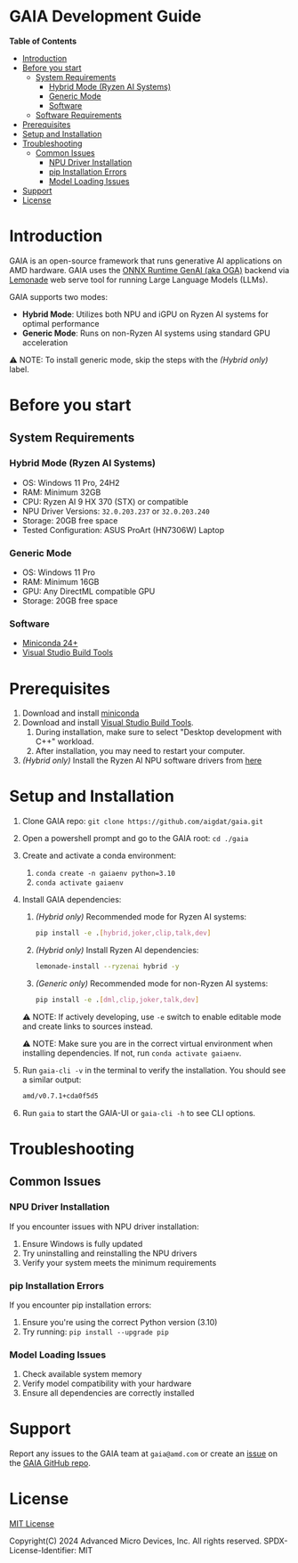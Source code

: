 # GAIA Development Guide

**Table of Contents**
- [Introduction](#introduction)
- [Before you start](#before-you-start)
  - [System Requirements](#system-requirements)
    - [Hybrid Mode (Ryzen AI Systems)](#hybrid-mode-ryzen-ai-systems)
    - [Generic Mode](#generic-mode)
    - [Software](#software)
  - [Software Requirements](#software-requirements)
- [Prerequisites](#prerequisites)
- [Setup and Installation](#setup-and-installation)
- [Troubleshooting](#troubleshooting)
  - [Common Issues](#common-issues)
    - [NPU Driver Installation](#npu-driver-installation)
    - [pip Installation Errors](#pip-installation-errors)
    - [Model Loading Issues](#model-loading-issues)
- [Support](#support)
- [License](#license)

# Introduction

GAIA is an open-source framework that runs generative AI applications on AMD hardware. GAIA uses the [ONNX Runtime GenAI (aka OGA)](https://github.com/microsoft/onnxruntime-genai/tree/main?tab=readme-ov-file) backend via [Lemonade](https://github.com/onnx/turnkeyml/blob/main/docs/lemonade/getting_started.md) web serve tool for running Large Language Models (LLMs).

GAIA supports two modes:
- **Hybrid Mode**: Utilizes both NPU and iGPU on Ryzen AI systems for optimal performance
- **Generic Mode**: Runs on non-Ryzen AI systems using standard GPU acceleration

⚠️ NOTE: To install generic mode, skip the steps with the *(Hybrid only)* label.

# Before you start

## System Requirements

### Hybrid Mode (Ryzen AI Systems)
- OS: Windows 11 Pro, 24H2
- RAM: Minimum 32GB
- CPU: Ryzen AI 9 HX 370 (STX) or compatible
- NPU Driver Versions: `32.0.203.237` or `32.0.203.240`
- Storage: 20GB free space
- Tested Configuration: ASUS ProArt (HN7306W) Laptop

### Generic Mode
- OS: Windows 11 Pro
- RAM: Minimum 16GB
- GPU: Any DirectML compatible GPU
- Storage: 20GB free space

### Software
- [Miniconda 24+](https://docs.anaconda.com/free/miniconda/)
- [Visual Studio Build Tools](https://aka.ms/vs/17/release/vs_BuildTools.exe)

# Prerequisites

1. Download and install [miniconda](https://docs.anaconda.com/miniconda/)
1. Download and install [Visual Studio Build Tools](https://aka.ms/vs/17/release/vs_BuildTools.exe).
    1. During installation, make sure to select "Desktop development with C++" workload.
    1. After installation, you may need to restart your computer.
1. *(Hybrid only)* Install the Ryzen AI NPU software drivers from [here](https://ryzenai.docs.amd.com/en/latest/inst.html)

# Setup and Installation
1. Clone GAIA repo: `git clone https://github.com/aigdat/gaia.git`
1. Open a powershell prompt and go to the GAIA root: `cd ./gaia`
1. Create and activate a conda environment:
    1. `conda create -n gaiaenv python=3.10`
    1. `conda activate gaiaenv`
1. Install GAIA dependencies:
    1. *(Hybrid only)* Recommended mode for Ryzen AI systems:
        ```bash
        pip install -e .[hybrid,joker,clip,talk,dev]
        ```
    1. *(Hybrid only)* Install Ryzen AI dependencies:
        ```bash
        lemonade-install --ryzenai hybrid -y
        ```
    1. *(Generic only)* Recommended mode for non-Ryzen AI systems:
        ```bash
        pip install -e .[dml,clip,joker,talk,dev]
        ```
    ⚠️ NOTE: If actively developing, use `-e` switch to enable editable mode and create links to sources instead.

    ⚠️ NOTE: Make sure you are in the correct virtual environment when installing dependencies. If not, run `conda activate gaiaenv`.
1. Run `gaia-cli -v` in the terminal to verify the installation. You should see a similar output:
    ```bash
    amd/v0.7.1+cda0f5d5
    ```
1. Run `gaia` to start the GAIA-UI or `gaia-cli -h` to see CLI options.

# Troubleshooting

## Common Issues

### NPU Driver Installation

If you encounter issues with NPU driver installation:
1. Ensure Windows is fully updated
2. Try uninstalling and reinstalling the NPU drivers
3. Verify your system meets the minimum requirements

### pip Installation Errors

If you encounter pip installation errors:
1. Ensure you're using the correct Python version (3.10)
2. Try running: `pip install --upgrade pip`

### Model Loading Issues

1. Check available system memory
2. Verify model compatibility with your hardware
3. Ensure all dependencies are correctly installed

# Support

Report any issues to the GAIA team at `gaia@amd.com` or create an [issue](https://github.com/aigdat/gaia/issues) on the [GAIA GitHub repo](https://github.com/aigdat/gaia.git).

# License

[MIT License](../LICENSE.md)

Copyright(C) 2024 Advanced Micro Devices, Inc. All rights reserved.
SPDX-License-Identifier: MIT